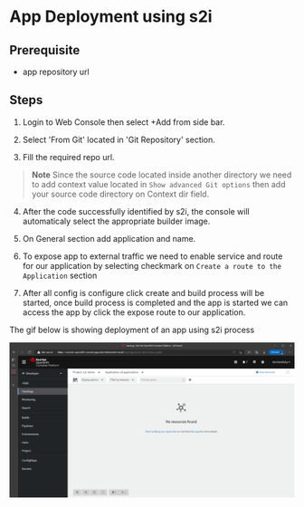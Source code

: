 # App Deployment using s2i

## Prerequisite

* app repository url

## Steps

1. Login to Web Console then select +Add from side bar.

2. Select 'From Git' located in 'Git Repository' section.

3. Fill the required repo url.

> **Note**
> Since the source code located inside another directory we need to add context value located in `Show advanced Git options` then add your source code directory on Context dir field.

4. After the code successfully identified by s2i, the console will automaticaly select the appropriate builder image.

5. On General section add application and name.

6. To expose app to external traffic we need to enable service and route for our application by selecting checkmark on `Create a route to the Application` section 

7. After all config is configure click create and build process will be started, once build process is completed and the app is started we can access the app by click the expose route to our application.

The gif below is showing deployment of an app using s2i process

![s2iprocess.gif](../docs/images/s2iProcess.gif)